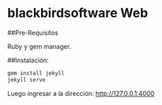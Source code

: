blackbirdsoftware Web
=====================

##Pre-Requisitos

Ruby y gem manager.

##Instalación:

```bash
gem install jekyll
jekyll serve
```
Luego ingresar a la dirección: http://127.0.0.1:4000